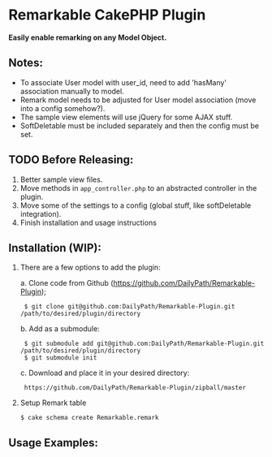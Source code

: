 Remarkable CakePHP Plugin
=========================

**Easily enable remarking on any Model Object.**

Notes:
------

* To associate User model with user_id, need to add 'hasMany' association manually to model.
* Remark model needs to be adjusted for User model association (move into a config somehow?).
* The sample view elements will use jQuery for some AJAX stuff.
* SoftDeletable must be included separately and then the config must be set.

TODO Before Releasing:
----------------------

1. Better sample view files.
1. Move methods in `app_controller.php` to an abstracted controller in the plugin.
1. Move some of the settings to a config (global stuff, like softDeletable integration).
1. Finish installation and usage instructions

Installation (WIP):
-------------------

1. There are a few options to add the plugin: 

	a. Clone code from Github (https://github.com/DailyPath/Remarkable-Plugin);

		$ git clone git@github.com:DailyPath/Remarkable-Plugin.git /path/to/desired/plugin/directory

	b. Add as a submodule:
		
		$ git submodule add git@github.com:DailyPath/Remarkable-Plugin.git /path/to/desired/plugin/directory
		$ git submodule init

	c. Download and place it in your desired directory:

		https://github.com/DailyPath/Remarkable-Plugin/zipball/master

1. Setup Remark table

	`$ cake schema create Remarkable.remark`

Usage Examples:
---------------
